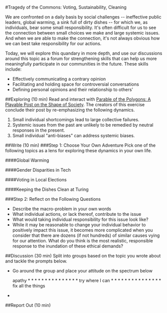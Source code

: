 #Tragedy of the Commons: Voting, Sustainability, Cleaning

We are confronted on a daily basis by social challenges -- ineffective public leaders, global warming, a sink full of dirty dishes -- for which we, as individuals, bear some small responsibility. It's often difficult for us to see the connection between small choices we make and large systemic issues. And when we are able to make the connection, it's not always obvious how we can best take responsibility for our actions. 

Today, we will explore this quandary in more depth, and use our discussions around this topic as a forum for strengthening skills that can help us more meaningfully participate in our communities in the future. These skills include:
* Effectively communicating a contrary opinion
* Facilitating and holding space for controversial conversations
* Defining personal opinions and their relationship to others'

##Exploring (10 min)
Read and interact with [Parable of the Polygons: A Playable Post on the Shape of Society](http://ncase.me/polygons/). The creators of this exercise conclude their post by re-emphasizing the following dynamics. 
1. Small individual shortcomings lead to large collective failures.  
2. Systemic issues from the past are unlikely to be remedied by neutral responses in the present.  
3. Small individual "anti-biases" can address systemic biases.  

##Write (10 min)
###Step 1: Choose Your Own Adventure
Pick one of the following topics as a lens for exploring these dynamics in your own life.

####Global Warming

####Gender Disparities in Tech 

####Voting in Local Elections

####Keeping the Dishes Clean at Turing

###Step 2: Reflect on the Following Questions
* Describe the macro-problem in your own words
* What individual actions, or lack thereof, contribute to the issue
* What would taking individual responsibility for this issue look like?
* While it may be reasonable to change your individual behavior to positively impact this issue, it becomes more complicated when you consider that there are dozens (if not hundreds) of similar causes vying for our attention. What do you think is the most realistic, responsible response to the inundation of these ethical demands? 

##Discussion (30 min)
Split into groups based on the topic you wrote about and tackle the prompts below.

* Go around the group and place your attitude on the spectrum below

  apathy * * * * * * * * * * * * * * * try where I can * * * * * * * * * * * * * * * fix all the things
  
* 


##Report Out (10 min)
